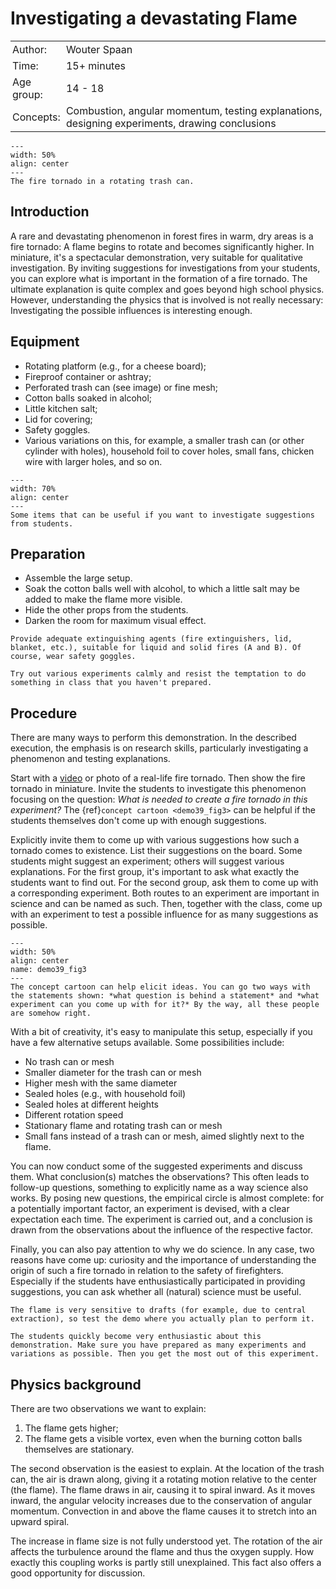 # Investigating a devastating Flame

<table style="width: 100%; border-collapse: collapse; border: none;">
    <tr style="background-color: var(--background-color);">  
        <td style="text-align: left; padding: 3px; border: none; color: var(--text-color)">Author:</td>
        <td style="text-align: left; padding: 3px; border: none; color: var(--text-color)">Wouter Spaan</td>
    </tr>
    <tr style="background-color: var(--background-color);"> 
        <td style="text-align: left; padding: 3px; border: none; color: var(--text-color)">Time:</td>
        <td style="text-align: left; padding: 3px; border: none; color: var(--text-color)">15+ minutes</td>
    </tr>
    <tr style="background-color: var(--background-color);"> 
        <td style="text-align: left; padding: 3px; border: none; color: var(--text-color)">Age group:</td>
        <td style="text-align: left; padding: 3px; border: none; color: var(--text-color)">14 - 18</td>
    </tr>
    <tr style="background-color: var(--background-color);"> 
        <td style="text-align: left; padding: 3px; border: none; color: var(--text-color)">Concepts:</td>
        <td style="text-align: left; padding: 3px; border: none; color: var(--text-color)">Combustion, angular momentum, testing explanations, designing experiments, drawing conclusions</td>
    </tr>
</table>

```{figure} demo39_figure1.jpg
---
width: 50%
align: center
---
The fire tornado in a rotating trash can.
```

## Introduction
A rare and devastating phenomenon in forest fires in warm, dry areas is a fire tornado: A flame begins to rotate and becomes significantly higher. In miniature, it's a spectacular demonstration, very suitable for qualitative investigation. By inviting suggestions for investigations from your students, you can explore what is important in the formation of a fire tornado. The ultimate explanation is quite complex and goes beyond high school physics. However, understanding the physics that is involved is not really necessary: Investigating the possible influences is interesting enough.

## Equipment
* Rotating platform (e.g., for a cheese board); 
* Fireproof container or ashtray; 
* Perforated trash can (see image) or fine mesh; 
* Cotton balls soaked in alcohol; 
* Little kitchen salt; 
* Lid for covering; 
* Safety goggles.
* Various variations on this, for example, a smaller trash can (or other cylinder with holes), household foil to cover holes, small fans, chicken wire with larger holes, and so on.

```{figure} demo39_figure2.jpg
---
width: 70%
align: center
---
Some items that can be useful if you want to investigate suggestions from students.
```

## Preparation
* Assemble the large setup.
* Soak the cotton balls well with alcohol, to which a little salt may be added to make the flame more visible.
* Hide the other props from the students.
* Darken the room for maximum visual effect.

``` {warning}
Provide adequate extinguishing agents (fire extinguishers, lid, blanket, etc.), suitable for liquid and solid fires (A and B). Of course, wear safety goggles.

Try out various experiments calmly and resist the temptation to do something in class that you haven't prepared.
```

## Procedure
There are many ways to perform this demonstration. In the described execution, the emphasis is on research skills, particularly investigating a phenomenon and testing explanations.

Start with a <a href="https://youtu.be/RGux3OOLhSw?si=7rYlvaSTr_PLRoO1&t=326" target="_blank">video</a> or photo of a real-life fire tornado. Then show the fire tornado in miniature. Invite the students to investigate this phenomenon focusing on the question: *What is needed to create a fire tornado in this experiment?* The {ref}`concept cartoon <demo39_fig3>` can be helpful if the students themselves don't come up with enough suggestions. 

Explicitly invite them to come up with various suggestions how such a tornado comes to existence. List their suggestions on the board. Some students might suggest an experiment; others will suggest various explanations. For the first group, it's important to ask what exactly the students want to find out. For the second group, ask them to come up with a corresponding experiment. Both routes to an experiment are important in science and can be named as such. Then, together with the class, come up with an experiment to test a possible influence for as many suggestions as possible.

```{figure} demo39_figure3.png
---
width: 50%
align: center
name: demo39_fig3
---
The concept cartoon can help elicit ideas. You can go two ways with the statements shown: *what question is behind a statement* and *what experiment can you come up with for it?* By the way, all these people are somehow right.
```

With a bit of creativity, it's easy to manipulate this setup, especially if you have a few alternative setups available. Some possibilities include:

* No trash can or mesh
* Smaller diameter for the trash can or mesh
* Higher mesh with the same diameter
* Sealed holes (e.g., with household foil)
* Sealed holes at different heights
* Different rotation speed
* Stationary flame and rotating trash can or mesh
* Small fans instead of a trash can or mesh, aimed slightly next to the flame.

You can now conduct some of the suggested experiments and discuss them. What conclusion(s) matches the observations? This often leads to follow-up questions, something to explicitly name as a way science also works. By posing new questions, the empirical circle is almost complete: for a potentially important factor, an experiment is devised, with a clear expectation each time. The experiment is carried out, and a conclusion is drawn from the observations about the influence of the respective factor.

Finally, you can also pay attention to why we do science. In any case, two reasons have come up: curiosity and the importance of understanding the origin of such a fire tornado in relation to the safety of firefighters. Especially if the students have enthusiastically participated in providing suggestions, you can ask whether all (natural) science must be useful.

``` {tip}
The flame is very sensitive to drafts (for example, due to central extraction), so test the demo where you actually plan to perform it.

The students quickly become very enthusiastic about this demonstration. Make sure you have prepared as many experiments and variations as possible. Then you get the most out of this experiment.
```

## Physics background
There are two observations we want to explain:
1. The flame gets higher;
2. The flame gets a visible vortex, even when the burning cotton balls themselves are stationary.

The second observation is the easiest to explain. At the location of the trash can, the air is drawn along, giving it a rotating motion relative to the center (the flame). The flame draws in air, causing it to spiral inward. As it moves inward, the angular velocity increases due to the conservation of angular momentum. Convection in and above the flame causes it to stretch into an upward spiral.

The increase in flame size is not fully understood yet. The rotation of the air affects the turbulence around the flame and thus the oxygen supply. How exactly this coupling works is partly still unexplained. This fact also offers a good opportunity for discussion.
